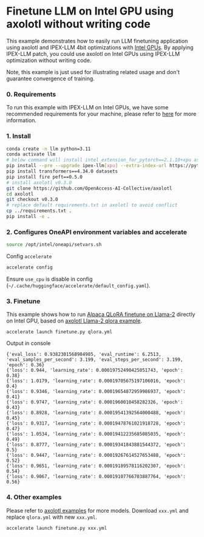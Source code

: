 # Finetune LLM on Intel GPU using axolotl without writing code

This example demonstrates how to easily run LLM finetuning application using axolotl and IPEX-LLM 4bit optimizations with [Intel GPUs](../../../README.md). By applying IPEX-LLM patch, you could use axolotl on Intel GPUs using IPEX-LLM optimization without writing code.

Note, this example is just used for illustrating related usage and don't guarantee convergence of training.

### 0. Requirements

To run this example with IPEX-LLM on Intel GPUs, we have some recommended requirements for your machine, please refer to [here](../../README.md#requirements) for more information.

### 1. Install

```bash
conda create -n llm python=3.11
conda activate llm
# below command will install intel_extension_for_pytorch==2.1.10+xpu as default
pip install --pre --upgrade ipex-llm[xpu] --extra-index-url https://pytorch-extension.intel.com/release-whl/stable/xpu/us/
pip install transformers==4.34.0 datasets
pip install fire peft==0.5.0
# install axolotl v0.3.0
git clone https://github.com/OpenAccess-AI-Collective/axolotl
cd axolotl
git checkout v0.3.0
# replace default requirements.txt in axolotl to avoid conflict
cp ../requirements.txt .
pip install -e .
```

### 2. Configures OneAPI environment variables and accelerate

```bash
source /opt/intel/oneapi/setvars.sh
```

Config `accelerate`

```bash
accelerate config
```

Ensure `use_cpu` is disable in config (`~/.cache/huggingface/accelerate/default_config.yaml`).

### 3. Finetune

This example shows how to run [Alpaca QLoRA finetune on Llama-2](https://github.com/artidoro/qlora) directly on Intel GPU, based on [axolotl Llama-2 qlora example](https://github.com/OpenAccess-AI-Collective/axolotl/blob/v0.3.0/examples/llama-2/qlora.yml).

```
accelerate launch finetune.py qlora.yml
```

Output in console

```
{'eval_loss': 0.9382301568984985, 'eval_runtime': 6.2513, 'eval_samples_per_second': 3.199, 'eval_steps_per_second': 3.199, 'epoch': 0.36}
{'loss': 0.944, 'learning_rate': 0.00019752490425051743, 'epoch': 0.38}
{'loss': 1.0179, 'learning_rate': 0.00019705675197106016, 'epoch': 0.4}
{'loss': 0.9346, 'learning_rate': 0.00019654872959986937, 'epoch': 0.41}
{'loss': 0.9747, 'learning_rate': 0.0001960010458282326, 'epoch': 0.43}
{'loss': 0.8928, 'learning_rate': 0.00019541392564000488, 'epoch': 0.45}
{'loss': 0.9317, 'learning_rate': 0.00019478761021918728, 'epoch': 0.47}
{'loss': 1.0534, 'learning_rate': 0.00019412235685085035, 'epoch': 0.49}
{'loss': 0.8777, 'learning_rate': 0.00019341843881544372, 'epoch': 0.5}
{'loss': 0.9447, 'learning_rate': 0.00019267614527653488, 'epoch': 0.52}
{'loss': 0.9651, 'learning_rate': 0.00019189578116202307, 'epoch': 0.54}
{'loss': 0.9067, 'learning_rate': 0.00019107766703887764, 'epoch': 0.56}
```

### 4. Other examples

Please refer to [axolotl examples](https://github.com/OpenAccess-AI-Collective/axolotl/tree/v0.3.0/examples) for more models. Download `xxx.yml` and replace `qlora.yml` with new `xxx.yml`.

```
accelerate launch finetune.py xxx.yml
```
